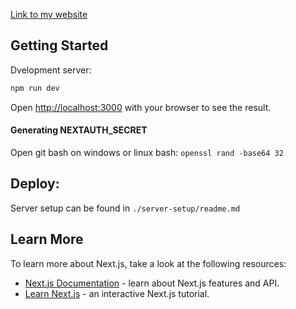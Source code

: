[Link to my website](https://saskia.tech/)

## Getting Started

Dvelopment server:

```bash
npm run dev
```

Open [http://localhost:3000](http://localhost:3000) with your browser to see the result.

#### Generating NEXTAUTH_SECRET

Open git bash on windows or linux bash:
`openssl rand -base64 32`

## Deploy:

Server setup can be found in `./server-setup/readme.md`

## Learn More

To learn more about Next.js, take a look at the following resources:

-   [Next.js Documentation](https://nextjs.org/docs) - learn about Next.js features and API.
-   [Learn Next.js](https://nextjs.org/learn) - an interactive Next.js tutorial.
